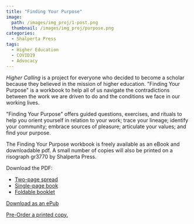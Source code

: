 ```yaml
---
title: "Finding Your Purpose"
image: 
  path: /images/img_proj/1-post.png
  thumbnail: /images/img_proj/purpose.png
categories:
  - Shalperta Press
tags:
  - Higher Education
  - COVID19
  - Advocacy
---
```


*Higher Calling* is a project for everyone who decided to become a scholar because they believed in the mission of higher education. "Finding Your Purpose" is a workbook to help all of us navigate the contradictions between the work we are driven to do and the conditions we face in our working lives.

"Finding Your Purpose" offers guided questions, exercises, and rituals to help you orient yourself in relation to your work; trace your lineage; identify your community; embrace sources of pleasure; articulate your values; and find your purpose.

The Finding Your Purpose workbook is freely available as an eBook and downloadable pdf. A small number of copies will also be printed on a risograph gr3770 by Shalperta Press. 

Download the PDF:
* [Two-page spread](pdf/HCP-spread.pdf)
* [Single-page book](pdf/HCP-pages.pdf)
* [Foldable booklet](pdf/HCP-booklet.pdf)

[Download as an ePub](pdf/highercalling-purpose.epub)

[Pre-Order a printed copy.](https://square.link/u/LJQuKeHX)